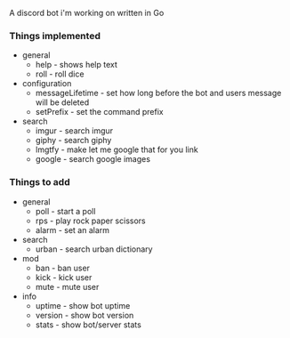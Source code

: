 A discord bot i'm working on written in Go

### Things implemented
- general
  - help - shows help text
  - roll - roll dice
- configuration
  - messageLifetime - set how long before the bot and users message will be deleted
  - setPrefix - set the command prefix
- search
  - imgur - search imgur
  - giphy - search giphy
  - lmgtfy - make let me google that for you link
  - google - search google images

### Things to add
- general
  - poll - start a poll
  - rps - play rock paper scissors
  - alarm - set an alarm
- search
  - urban - search urban dictionary
- mod
  - ban - ban user
  - kick - kick user
  - mute - mute user
- info
  - uptime - show bot uptime
  - version - show bot version
  - stats - show bot/server stats
